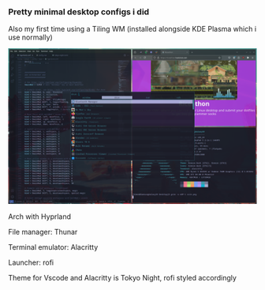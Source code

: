 ### Pretty minimal desktop configs i did
Also my first time using a Tiling WM 
(installed alongside KDE Plasma which i use normally) 

![screenshot](https://raw.githubusercontent.com/Volkov08/firstricedots/refs/heads/master/scrn.png)

Arch with Hyprland 

File manager: Thunar 

Terminal emulator: Alacritty

Launcher: rofi 


Theme for Vscode and Alacritty is Tokyo Night, rofi styled accordingly
